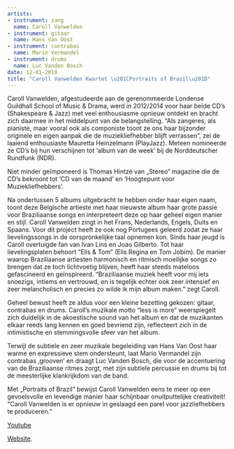 ```yaml
---
artists:
- instrument: zang
  name: Caroll Vanwelden
- instrument: gitaar
  name: Hans Van Oost
- instrument: contrabas
  name: Mario Vermandel
- instrument: drums
  name: Luc Vanden Bosch
date: 12-01-2018
title: "Caroll Vanwelden Kwartet \u201CPortraits of Brazil\u201D"
---
```

Caroll Vanwelden, afgestudeerde aan de gerenommeerde Londense Guildhall
School of Music & Drama, werd in 2012/2014 voor haar beide CD’s
(Shakespeare & Jazz) met veel enthousiasme opnieuw ontdekt en bracht zich
daarmee in het middelpunt van de belangstelling. “Als zangeres, als pianiste,
maar vooral ook als componiste toont ze ons haar bijzonder originele en eigen
aanpak die de muziekliefhebber blijft verrassen”, zei de laaiend enthousiaste
Mauretta Heinzelmann (PlayJazz). Meteen nomineerde ze CD’s bij hun
verschijnen tot ‘album van de week’ bij de Norddeutscher Rundfunk (NDR). 

Niet minder geïmponeerd is Thomas Hintze van „Stereo“ magazine die de CD’s
bekroont tot ‘CD van de maand’ en ‘Hoogtepunt voor Muziekliefhebbers’. 

Na ondertussen 5 albums uitgebracht te hebben onder haar eigen naam, toont
deze Belgische artieste met haar nieuwste album haar grote passie voor
Braziliaanse songs en interpreteert deze op haar geheel eigen manier en stijl.
Caroll Vanwelden zingt in het Frans, Nederlands, Engels, Duits en Spaans. Voor
dit project heeft ze ook nog Portugees geleerd zodat ze haar lievelingssongs in
de oorspronkelijke taal opnemen kon. Sinds haar jeugd is Caroll overtuigde fan
van Ivan Lins en Joao Gilberto. Tot haar lievelingsplaten behoort “Elis &
Tom” (Elis Regina en Tom Jobim). De manier waarop Braziliaanse artiesten
harmonisch en ritmisch moeilijke songs zo brengen dat ze toch lichtvoetig
blijven, heeft haar steeds mateloos gefascineerd en geïnspireerd. “Braziliaanse
muziek heeft voor mij iets snoezigs, intiems en vertrouwd, en is tegelijk
echter ook zeer intensief en zeer melancholisch en precies zo wilde ik mijn
album maken.” zegt Caroll. 

Geheel bewust heeft ze aldus voor een kleine bezetting gekozen: gitaar,
contrabas en drums. Caroll’s muzikale motto “less is more” weerspiegelt zich
duidelijk in de akoestische sound van het album en dat de muzikanten elkaar
reeds lang kennen en goed bevriend zijn, reflecteert zich in de intimistische en
stemmingsvolle sfeer van het album. 

Terwijl de subtiele en zeer muzikale begeleiding van Hans Van Oost haar warme
en expressieve stem ondersteunt, laat Mario Vermandel zijn contrabas
‚grooven’ en draagt Luc Vanden Bosch, die voor de accentuering van de
Braziliaanse ritmes zorgt, met zijn subtiele percussie en drums bij tot de
meesterlijke klankrijkdom van de band. 

Met „Portraits of Brazil“ bewijst Caroll Vanwelden eens te meer op een
gevoelsvolle en levendige manier haar schijnbaar onuitputtelijke creativiteit!
“Caroll Vanwelden is er opnieuw in geslaagd een parel voor jazzliefhebbers te
produceren.”

[Youtube](https://www.youtube.com/watch?v=mfVp3dbFJTE) 

[Website](http://carollvanwelden.com/caroll%20recordings%20cd%20Portraits%20of%20Brazil.htm).